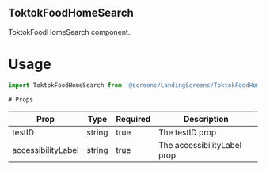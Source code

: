 ## ToktokFoodHomeSearch
ToktokFoodHomeSearch component.

# Usage
```js
import ToktokFoodHomeSearch from '@screens/LandingScreens/ToktokFoodHomeSearch';

# Props
```
Prop                      | Type                  | Required                | Description
--------------------------|-----------------------|-------------------------|--------------------------
testID                    | string                | true                    | The testID prop
accessibilityLabel        | string                | true                    | The accessibilityLabel prop
